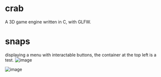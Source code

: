 # crab
A 3D game engine written in C, with GLFW.

# snaps
displaying a menu with interactable buttons, the container at the top left is a test.
![image](https://github.com/user-attachments/assets/94c5b2e8-df00-4167-bdbb-6143c0ece917)

![image](https://github.com/user-attachments/assets/6dbc3f89-2637-4824-b36e-e4e1fca409aa)
